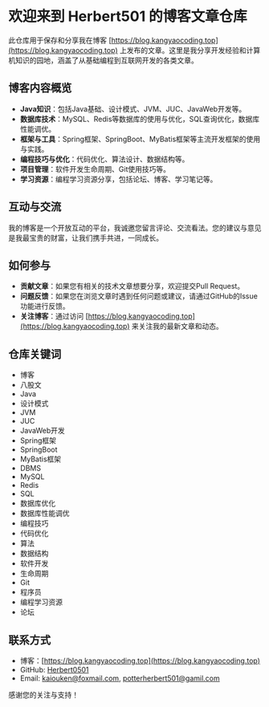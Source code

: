 # 欢迎来到 Herbert501 的博客文章仓库  
  
此仓库用于保存和分享我在博客 [https://blog.kangyaocoding.top](https://blog.kangyaocoding.top) 上发布的文章。这里是我分享开发经验和计算机知识的园地，涵盖了从基础编程到互联网开发的各类文章。  
  
## 博客内容概览  
  
- **Java知识**：包括Java基础、设计模式、JVM、JUC、JavaWeb开发等。  
- **数据库技术**：MySQL、Redis等数据库的使用与优化，SQL查询优化，数据库性能调优。  
- **框架与工具**：Spring框架、SpringBoot、MyBatis框架等主流开发框架的使用与实践。  
- **编程技巧与优化**：代码优化、算法设计、数据结构等。  
- **项目管理**：软件开发生命周期、Git使用技巧等。  
- **学习资源**：编程学习资源分享，包括论坛、博客、学习笔记等。  
  
## 互动与交流  
  
我的博客是一个开放互动的平台，我诚邀您留言评论、交流看法。您的建议与意见是我最宝贵的财富，让我们携手共进，一同成长。  
  
## 如何参与  
  
- **贡献文章**：如果您有相关的技术文章想要分享，欢迎提交Pull Request。  
- **问题反馈**：如果您在浏览文章时遇到任何问题或建议，请通过GitHub的Issue功能进行反馈。  
- **关注博客**：通过访问 [https://blog.kangyaocoding.top](https://blog.kangyaocoding.top) 来关注我的最新文章和动态。  
  
## 仓库关键词  

- 博客  
- 八股文  
- Java  
- 设计模式  
- JVM  
- JUC  
- JavaWeb开发  
- Spring框架  
- SpringBoot  
- MyBatis框架  
- DBMS  
- MySQL  
- Redis  
- SQL  
- 数据库优化  
- 数据库性能调优  
- 编程技巧  
- 代码优化  
- 算法  
- 数据结构  
- 软件开发  
- 生命周期  
- Git  
- 程序员  
- 编程学习资源  
- 论坛  
  
## 联系方式  
  
- 博客：[https://blog.kangyaocoding.top](https://blog.kangyaocoding.top)  
- GitHub: [Herbert0501](https://github.com/Herbert0501/my-blog-repository)  
- Email: kaiouken@foxmail.com, potterherbert501@gamil.com
  
感谢您的关注与支持！
